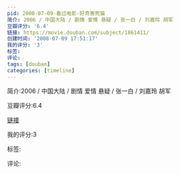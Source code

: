 ```yaml
---
pid: 2008-07-09-看过电影-好奇害死猫
简介: 2006 / 中国大陆 / 剧情 爱情 悬疑 / 张一白 / 刘嘉玲 胡军
豆瓣评分: '6.4'
链接: https://movie.douban.com/subject/1861411/
创建时间: '2008-07-09 17:51:17'
我的评分: '3'
标签:
评论:
tags: [douban]
categories: [timeline]
---
```

简介:2006 / 中国大陆 / 剧情 爱情 悬疑 / 张一白 / 刘嘉玲 胡军

豆瓣评分:6.4

[链接](https://movie.douban.com/subject/1861411/)

我的评分:3

标签:

评论:

